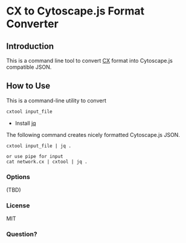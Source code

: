 # CX to Cytoscape.js Format Converter

## Introduction
This is a command line tool to convert [CX](https://docs.google.com/document/d/1kAUzVj6X86YCWHnTyZtybh1lt4zO-M6anCMJBD_PyG0/edit?usp=sharing) 
format into Cytoscape.js compatible JSON.

## How to Use
This is a command-line utility to convert
 
```bash
cxtool input_file
```

 * Install [jq](https://stedolan.github.io/jq/)
 
The following command creates nicely formatted Cytoscape.js JSON. 

```
cxtool input_file | jq .

or use pipe for input
cat network.cx | cxtool | jq .
```

### Options
(TBD)

### License
MIT

### Question?


